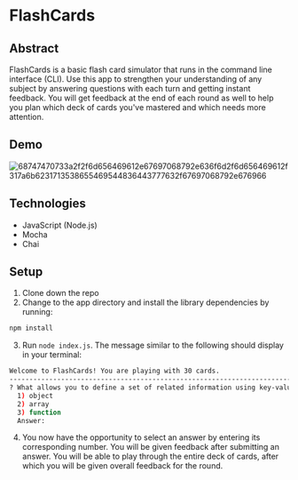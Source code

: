 # FlashCards

## Abstract
FlashCards is a basic flash card simulator that runs in the command line interface (CLI). Use this app to strengthen your understanding of any subject by answering questions with each turn and getting instant feedback. You will get feedback at the end of each round as well to help you plan which deck of cards you've mastered and which needs more attention.

## Demo
![68747470733a2f2f6d656469612e67697068792e636f6d2f6d656469612f317a6b6231713538655469544836443777632f67697068792e676966](https://user-images.githubusercontent.com/72999840/131042280-59431b84-bc44-43b4-96f9-4967e2ce4bcc.gif)

## Technologies
- JavaScript (Node.js)
- Mocha
- Chai

## Setup
1. Clone down the repo 
2. Change to the app directory and install the library dependencies by running:

```zsh
npm install
```
3. Run `node index.js`. The message similar to the following should display in your terminal: 

```bash
Welcome to FlashCards! You are playing with 30 cards.
-----------------------------------------------------------------------
? What allows you to define a set of related information using key-value pairs?
  1) object
  2) array
  3) function
  Answer:
```
4. You now have the opportunity to select an answer by entering its corresponding number. You will be given feedback after submitting an answer. You will be able to play through the entire deck of cards, after which you will be given overall feedback for the round.
